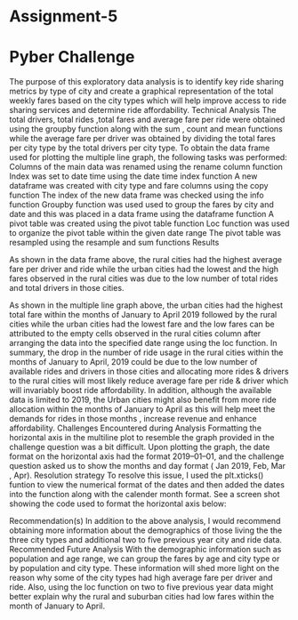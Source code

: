 # Assignment-5
# Pyber Challenge

The purpose of this exploratory data analysis is to identify key ride sharing metrics by type of city and create a graphical representation of the total weekly fares based on the city types which will help improve access to ride sharing services and determine ride affordability.
Technical Analysis
The total drivers, total rides ,total fares and average fare per ride were obtained using the groupby function along with the sum , count and mean functions while the average fare per driver was obtained by dividing the total fares per city type by the total drivers per city type. To obtain the data frame used for plotting the multiple line graph, the following tasks was performed:
Columns of the main data was renamed using the rename column function
Index was set to date time using the date time index function
A new dataframe was created with city type and fare columns using the copy function
The index of the new data frame was checked using the info function
Groupby function was used used to group the fares by city and date and this was placed in a data frame using the dataframe function
A pivot table was created using the pivot table function
Loc function was used to organize the pivot table within the given date range
The pivot table was resampled using the resample and sum functions
Results

As shown in the data frame above, the rural cities had the highest average fare per driver and ride while the urban cities had the lowest and the high fares observed in the rural cities was due to the low number of total rides and total drivers in those cities.

As shown in the multiple line graph above, the urban cities had the highest total fare within the months of January to April 2019 followed by the rural cities while the urban cities had the lowest fare and the low fares can be attributed to the empty cells observed in the rural cities column after arranging the data into the specified date range using the loc function. In summary, the drop in the number of ride usage in the rural cities within the months of January to April, 2019 could be due to the low number of available rides and drivers in those cities and allocating more rides & drivers to the rural cities will most likely reduce average fare per ride & driver which will invariably boost ride affordability. In addition, although the available data is limited to 2019, the Urban cities might also benefit from more ride allocation within the months of January to April as this will help meet the demands for rides in those months , increase revenue and enhance affordability.
Challenges Encountered during Analysis
Formatting the horizontal axis in the multiline plot to resemble the graph provided in the challenge question was a bit difficult. Upon plotting the graph, the date format on the horizontal axis had the format 2019–01–01, and the challenge question asked us to show the months and day format ( Jan 2019, Feb, Mar , Apr).
Resolution strategy
To resolve this issue, I used the plt.xticks() funtion to view the numerical format of the dates and then added the dates into the function along with the calender month format. See a screen shot showing the code used to format the horizontal axis below:

Recommendation(s)
In addition to the above analysis, I would recommend obtaining more information about the demographics of those living the the three city types and additional two to five previous year city and ride data.
Recommended Future Analysis
With the demographic information such as population and age range, we can group the fares by age and city type or by population and city type. These information will shed more light on the reason why some of the city types had high average fare per driver and ride. Also, using the loc function on two to five previous year data might better explain why the rural and suburban cities had low fares within the month of January to April.
